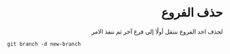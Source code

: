 <div dir="rtl">

# حذف الفروع

لحذف احد الفروع ننتقل أولًا إلى فرع آخر ثم ننفذ الامر


</div>

```
git branch -d new-branch
```



